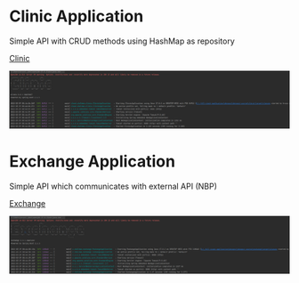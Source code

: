 # Clinic Application

Simple API with CRUD methods using HashMap as repository

[Clinic](https://github.com/magikabdul/devopsi-course/tree/module-7-spring/clinic)

![console](docs/clinic.png)

# Exchange Application

Simple API which communicates with external API (NBP)

[Exchange](https://github.com/magikabdul/devopsi-course/tree/module-7-spring/exchange)

![console](docs/exchange.png)


